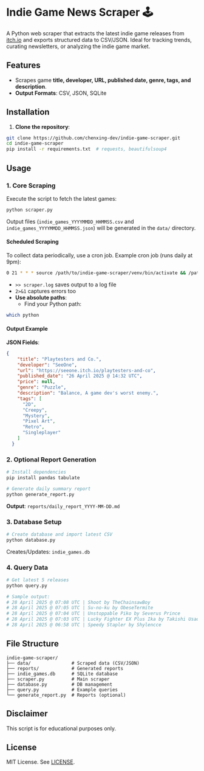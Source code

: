 # Indie Game News Scraper 🕹️

A Python web scraper that extracts the latest indie game releases from [itch.io](https://itch.io/games/new) and exports structured data to CSV/JSON. Ideal for tracking trends, curating newsletters, or analyzing the indie game market.

## Features
- Scrapes game **title, developer, URL, published date, genre, tags, and description**.
- **Output Formats**: CSV, JSON, SQLite

## Installation

1. **Clone the repository**:
```bash
git clone https://github.com/chenxing-dev/indie-game-scraper.git
cd indie-game-scraper
pip install -r requirements.txt  # requests, beautifulsoup4
```

## Usage

### 1. Core Scraping

Execute the script to fetch the latest games:
   ```bash
   python scraper.py
   ```

Output files (`indie_games_YYYYMMDD_HHMMSS.csv` and `indie_games_YYYYMMDD_HHMMSS.json`) will be generated in the `data/` directory.


#### Scheduled Scraping
To collect data periodically, use a cron job. Example cron job (runs daily at 9pm):
```bash
0 21 * * * source /path/to/indie-game-scraper/venv/bin/activate && /path/to/indie-game-scraper/venv/bin/python /path/to/indie-game-scraper/scraper.py >> /path/to/indie-game-scraper/scraper.log 2>&1
```

- `>> scraper.log` saves output to a log file
- `2>&1` captures errors too
- **Use absolute paths**:
     - Find your Python path:
```bash
which python
```

#### Output Example

**JSON Fields**:
```json
{
    "title": "Playtesters and Co.",
    "developer": "SeeOne",
    "url": "https://seeone.itch.io/playtesters-and-co",
    "published_date": "26 April 2025 @ 14:32 UTC",
    "price": null,
    "genre": "Puzzle",
    "description": "Balance, A game dev's worst enemy.",
    "tags": [
      "2D",
      "Creepy",
      "Mystery",
      "Pixel Art",
      "Retro",
      "Singleplayer"
    ]
  }
```

### 2. Optional Report Generation
```bash
# Install dependencies
pip install pandas tabulate

# Generate daily summary report
python generate_report.py
```
**Output**: `reports/daily_report_YYYY-MM-DD.md`  

### 3. Database Setup
```bash
# Create database and import latest CSV
python database.py
```
Creates/Updates: `indie_games.db`

### 4. Query Data
```bash
# Get latest 5 releases
python query.py

# Sample output:
# 28 April 2025 @ 07:08 UTC | Shoot by TheChainsawBoy
# 28 April 2025 @ 07:05 UTC | Su-no-ku by ObeseTermite
# 28 April 2025 @ 07:04 UTC | Unstoppable Piko by Severus Prince
# 28 April 2025 @ 07:03 UTC | Lucky Fighter EX Plus Ika by Takishi Usada
# 28 April 2025 @ 06:58 UTC | Speedy Stapler by Shylencce
```

## File Structure
```
indie-game-scraper/
├── data/               # Scraped data (CSV/JSON)
├── reports/            # Generated reports
├── indie_games.db      # SQLite database
├── scraper.py          # Main scraper
├── database.py         # DB management
├── query.py            # Example queries
└── generate_report.py  # Reports (optional)
```

## Disclaimer
This script is for educational purposes only. 

## License
MIT License. See [LICENSE](LICENSE).
